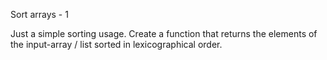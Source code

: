 Sort arrays - 1

Just a simple sorting usage. Create a function that returns the elements of the input-array / list sorted in lexicographical order.
